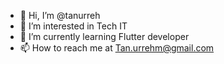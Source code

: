 - 👋 Hi, I’m @tanurreh
- 👀 I’m interested in Tech IT
- 🌱 I’m currently learning Flutter developer
- 📫 How to reach me at Tan.urrehm@gmail.com

<!---
tanurreh/tanurreh is a ✨ special ✨ repository because its `README.md` (this file) appears on your GitHub profile.
You can click the Preview link to take a look at your changes.
--->
